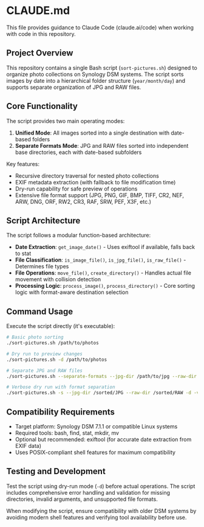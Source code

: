 # CLAUDE.md

This file provides guidance to Claude Code (claude.ai/code) when working with code in this repository.

## Project Overview

This repository contains a single Bash script (`sort-pictures.sh`) designed to organize photo collections on Synology DSM systems. The script sorts images by date into a hierarchical folder structure (`year/month/day`) and supports separate organization of JPG and RAW files.

## Core Functionality

The script provides two main operating modes:

1. **Unified Mode**: All images sorted into a single destination with date-based folders
2. **Separate Formats Mode**: JPG and RAW files sorted into independent base directories, each with date-based subfolders

Key features:
- Recursive directory traversal for nested photo collections
- EXIF metadata extraction (with fallback to file modification time)
- Dry-run capability for safe preview of operations
- Extensive file format support (JPG, PNG, GIF, BMP, TIFF, CR2, NEF, ARW, DNG, ORF, RW2, CR3, RAF, SRW, PEF, X3F, etc.)

## Script Architecture

The script follows a modular function-based architecture:

- **Date Extraction**: `get_image_date()` - Uses exiftool if available, falls back to stat
- **File Classification**: `is_image_file()`, `is_jpg_file()`, `is_raw_file()` - Determines file types
- **File Operations**: `move_file()`, `create_directory()` - Handles actual file movement with collision detection
- **Processing Logic**: `process_image()`, `process_directory()` - Core sorting logic with format-aware destination selection

## Command Usage

Execute the script directly (it's executable):

```bash
# Basic photo sorting
./sort-pictures.sh /path/to/photos

# Dry run to preview changes
./sort-pictures.sh -d /path/to/photos

# Separate JPG and RAW files
./sort-pictures.sh --separate-formats --jpg-dir /path/to/jpg --raw-dir /path/to/raw /path/to/photos

# Verbose dry run with format separation
./sort-pictures.sh -s --jpg-dir /sorted/JPG --raw-dir /sorted/RAW -d -v /unsorted/photos
```

## Compatibility Requirements

- Target platform: Synology DSM 7.1.1 or compatible Linux systems
- Required tools: bash, find, stat, mkdir, mv
- Optional but recommended: exiftool (for accurate date extraction from EXIF data)
- Uses POSIX-compliant shell features for maximum compatibility

## Testing and Development

Test the script using dry-run mode (`-d`) before actual operations. The script includes comprehensive error handling and validation for missing directories, invalid arguments, and unsupported file formats.

When modifying the script, ensure compatibility with older DSM systems by avoiding modern shell features and verifying tool availability before use.
